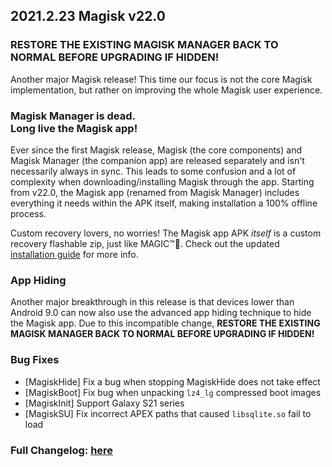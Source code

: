 ## 2021.2.23 Magisk v22.0

### RESTORE THE EXISTING MAGISK MANAGER BACK TO NORMAL BEFORE UPGRADING IF HIDDEN!

Another major Magisk release! This time our focus is not the core Magisk implementation, but rather on improving the whole Magisk user experience.

### Magisk Manager is dead.<br>Long live the Magisk app!

Ever since the first Magisk release, Magisk (the core components) and Magisk Manager (the companion app) are released separately and isn't necessarily always in sync. This leads to some confusion and a lot of complexity when downloading/installing Magisk through the app. Starting from v22.0, the Magisk app (renamed from Magisk Manager) includes everything it needs within the APK itself, making installation a 100% offline process.

Custom recovery lovers, no worries! The Magisk app APK *itself* is a custom recovery flashable zip, just like MAGIC™🌈. Check out the updated [installation guide](https://topjohnwu.github.io/Magisk/install.html) for more info.

### App Hiding

Another major breakthrough in this release is that devices lower than Android 9.0 can now also use the advanced app hiding technique to hide the Magisk app. Due to this incompatible change, **RESTORE THE EXISTING MAGISK MANAGER BACK TO NORMAL BEFORE UPGRADING IF HIDDEN!**

### Bug Fixes

- [MagiskHide] Fix a bug when stopping MagiskHide does not take effect
- [MagiskBoot] Fix bug when unpacking `lz4_lg` compressed boot images
- [MagiskInit] Support Galaxy S21 series
- [MagiskSU] Fix incorrect APEX paths that caused `libsqlite.so` fail to load


### Full Changelog: [here](https://topjohnwu.github.io/Magisk/changes.html)
